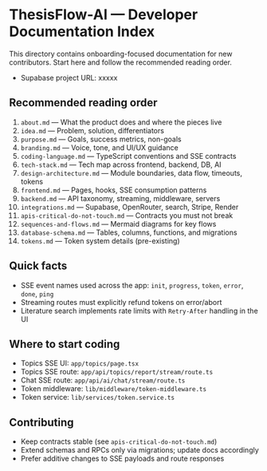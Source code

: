 # ThesisFlow-AI — Developer Documentation Index

This directory contains onboarding-focused documentation for new contributors. Start here and follow the recommended reading order.

- Supabase project URL: xxxxx

## Recommended reading order
1. `about.md` — What the product does and where the pieces live
2. `idea.md` — Problem, solution, differentiators
3. `purpose.md` — Goals, success metrics, non-goals
4. `branding.md` — Voice, tone, and UI/UX guidance
5. `coding-language.md` — TypeScript conventions and SSE contracts
6. `tech-stack.md` — Tech map across frontend, backend, DB, AI
7. `design-architecture.md` — Module boundaries, data flow, timeouts, tokens
8. `frontend.md` — Pages, hooks, SSE consumption patterns
9. `backend.md` — API taxonomy, streaming, middleware, servers
10. `integrations.md` — Supabase, OpenRouter, search, Stripe, Render
11. `apis-critical-do-not-touch.md` — Contracts you must not break
12. `sequences-and-flows.md` — Mermaid diagrams for key flows
13. `database-schema.md` — Tables, columns, functions, and migrations
14. `tokens.md` — Token system details (pre-existing)

## Quick facts
- SSE event names used across the app: `init`, `progress`, `token`, `error`, `done`, `ping`
- Streaming routes must explicitly refund tokens on error/abort
- Literature search implements rate limits with `Retry-After` handling in the UI

## Where to start coding
- Topics SSE UI: `app/topics/page.tsx`
- Topics SSE route: `app/api/topics/report/stream/route.ts`
- Chat SSE route: `app/api/ai/chat/stream/route.ts`
- Token middleware: `lib/middleware/token-middleware.ts`
- Token service: `lib/services/token.service.ts`

## Contributing
- Keep contracts stable (see `apis-critical-do-not-touch.md`)
- Extend schemas and RPCs only via migrations; update docs accordingly
- Prefer additive changes to SSE payloads and route responses
